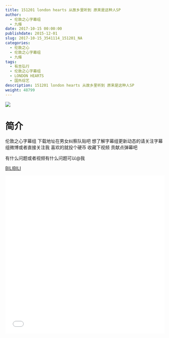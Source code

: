 ```yaml
---
title: 151201 london hearts 从故乡里听到 原来是这种人SP
author: 
  - 伦敦之心字幕组
  - 九條
date: 2017-10-15 00:00:00
publishdate: 2015-12-01
slug: 2017-10-15_3541114_151201_NA
categories: 
  - 伦敦之心
  - 伦敦之心字幕组
  - 九條
tags: 
  - 有吉弘行
  - 伦敦之心字幕组
  - LONDON HEARTS
  - 国外综艺
description: 151201 london hearts 从故乡里听到 原来是这种人SP
weight: 48799
---
```


![](https://i.imgur.com/h6TZWvN.jpg)

# 简介  
伦敦之心字幕组 下载地址在男女纠察队贴吧 想了解字幕组更新动态的请关注字幕组微博或者直接关注我 喜欢的就投个硬币 收藏下视频 贡献点弹幕吧
有什么问题或者视频有什么问题可以@我

  [BILIBILI](https://www.bilibili.com/video/av3541114/)


  <iframe src="//www.bilibili.com/html/html5player.html?cid=5639883&aid=3541114" width="100%" height="500" frameborder="0" allowfullscreen="allowfullscreen"></iframe>
